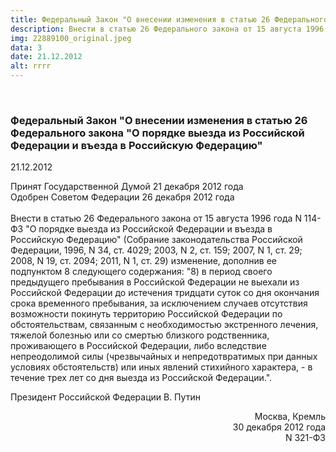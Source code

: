```yaml
---
title: Федеральный Закон "О внесении изменения в статью 26 Федерального закона "О порядке выезда из Российской Федерации и въезда в Российскую Федерацию"
description: Внести в статью 26 Федерального закона от 15 августа 1996 года N 114-ФЗ "О порядке выезда из Российской Федерации и въезда в Российскую Федерацию" (Собрание законодательства...
img: 22889100_original.jpeg
data: 3
date: 21.12.2012
alt: rrrr
---
```


<div class="row newsdetail">
<div class="md-2">&nbsp;</div>
<div class="md-8 news-detail">
			<article-image
			class="detail_picture"
			border="0"
			src="22889100_original.jpeg"
			width="1440"
			height="810"
			alt="Федеральный Закон &quot;О внесении изменения в статью 26 Федерального закона &quot;О порядке выезда из Российской Федерации и въезда в Российскую Федерацию&quot;"
			title="Федеральный Закон &quot;О внесении изменения в статью 26 Федерального закона &quot;О порядке выезда из Российской Федерации и въезда в Российскую Федерацию&quot;"
			/></article-image>
				<h3>Федеральный Закон &quot;О внесении изменения в статью 26 Федерального закона &quot;О порядке выезда из Российской Федерации и въезда в Российскую Федерацию&quot;</h3>
					<p class="date-news">21.12.2012</p>
	<p>
				Принят Государственной Думой 21 декабря 2012 года<br>
 Одобрен Советом Федерации 26 декабря 2012 года<br>
 <br>
 Внести в статью 26 Федерального закона от 15 августа 1996 года N 114-ФЗ "О порядке выезда из Российской Федерации и въезда в Российскую Федерацию" (Собрание законодательства Российской Федерации, 1996, N 34, ст. 4029; 2003, N 2, ст. 159; 2007, N 1, ст. 29; 2008, N 19, ст. 2094; 2011, N 1, ст. 29) изменение, дополнив ее подпунктом 8 следующего содержания: "8) в период своего предыдущего пребывания в Российской Федерации не выехали из Российской Федерации до истечения тридцати суток со дня окончания срока временного пребывания, за исключением случаев отсутствия возможности покинуть территорию Российской Федерации по обстоятельствам, связанным с необходимостью экстренного лечения, тяжелой болезнью или со смертью близкого родственника, проживающего в Российской Федерации, либо вследствие непреодолимой силы (чрезвычайных и непредотвратимых при данных условиях обстоятельств) или иных явлений стихийного характера, - в течение трех лет со дня выезда из Российской Федерации.".&nbsp;<br>
 
 Президент Российской Федерации                      В. Путин<br>
<p style="text-align: right;">
	Москва, Кремль<br>
	 30 декабря 2012 года<br>
	 N 321-ФЗ
</p>	</p>
</div>
</div>